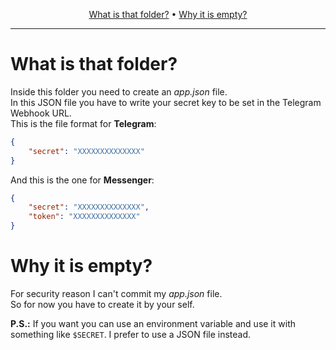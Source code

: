 <p align="center">
    <a href="#what-is-that-folder">What is that folder?</a> &bull;
    <a href="#why-it-is-empty">Why it is empty?</a>
</p>

---

What is that folder?
===================
Inside this folder you need to create an *app.json* file.<br>
In this JSON file you have to write your secret key to be set in the Telegram Webhook URL.<br>
This is the file format for **Telegram**:

```json
{
    "secret": "XXXXXXXXXXXXXX"
}
```

And this is the one for **Messenger**:

```json
{
    "secret": "XXXXXXXXXXXXXX",
    "token": "XXXXXXXXXXXXXX"
}
```

Why it is empty?
================
For security reason I can't commit my *app.json* file.<br>
So for now you have to create it by your self.<br>

**P.S.:** If you want you can use an environment variable and use it with something like `$SECRET`. I prefer to use a JSON file instead.
